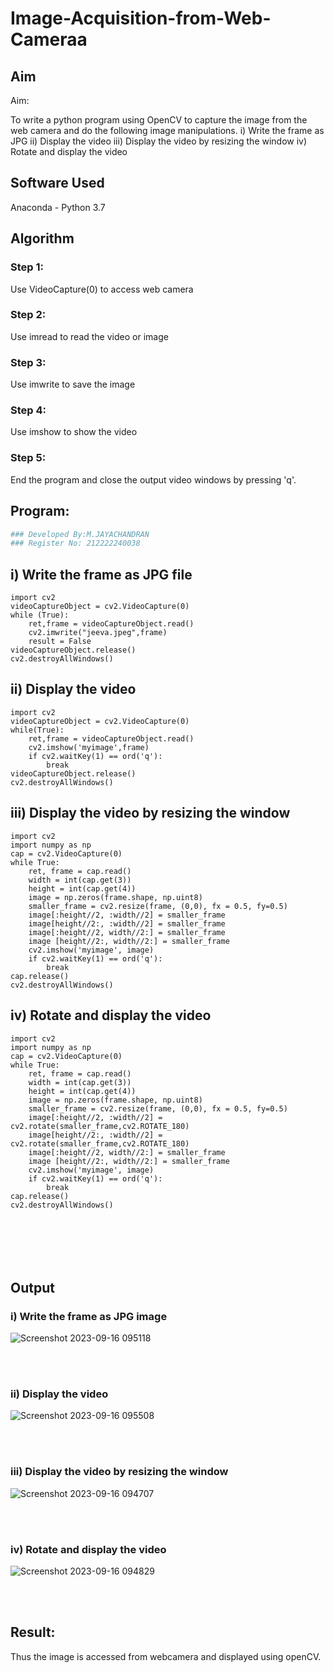 # Image-Acquisition-from-Web-Cameraa
## Aim
 
Aim:
 
To write a python program using OpenCV to capture the image from the web camera and do the following image manipulations.
i) Write the frame as JPG 
ii) Display the video 
iii) Display the video by resizing the window
iv) Rotate and display the video

## Software Used
Anaconda - Python 3.7
## Algorithm
### Step 1:
Use VideoCapture(0) to access web camera
<br>

### Step 2:
Use imread to read the video or image
<br>

### Step 3:
Use imwrite to save the image
<br>

### Step 4:
Use imshow to show the video
<br>

### Step 5:
End the program and close the output video windows by pressing 'q'.
<br>

## Program:
``` Python
### Developed By:M.JAYACHANDRAN
### Register No: 212222240038
```

## i) Write the frame as JPG file
```
import cv2
videoCaptureObject = cv2.VideoCapture(0)
while (True):
    ret,frame = videoCaptureObject.read()
    cv2.imwrite("jeeva.jpeg",frame)
    result = False
videoCaptureObject.release()
cv2.destroyAllWindows()
```


## ii) Display the video
```
import cv2
videoCaptureObject = cv2.VideoCapture(0)
while(True):
    ret,frame = videoCaptureObject.read()
    cv2.imshow('myimage',frame)
    if cv2.waitKey(1) == ord('q'):
        break
videoCaptureObject.release()
cv2.destroyAllWindows()

```

## iii) Display the video by resizing the window
```
import cv2
import numpy as np
cap = cv2.VideoCapture(0)
while True:
    ret, frame = cap.read() 
    width = int(cap.get(3))
    height = int(cap.get(4))
    image = np.zeros(frame.shape, np.uint8) 
    smaller_frame = cv2.resize(frame, (0,0), fx = 0.5, fy=0.5) 
    image[:height//2, :width//2] = smaller_frame
    image[height//2:, :width//2] = smaller_frame
    image[:height//2, width//2:] = smaller_frame 
    image [height//2:, width//2:] = smaller_frame
    cv2.imshow('myimage', image)
    if cv2.waitKey(1) == ord('q'):
        break
cap.release()
cv2.destroyAllWindows()

```


## iv) Rotate and display the video
```
import cv2
import numpy as np
cap = cv2.VideoCapture(0)
while True:
    ret, frame = cap.read() 
    width = int(cap.get(3))
    height = int(cap.get(4))
    image = np.zeros(frame.shape, np.uint8) 
    smaller_frame = cv2.resize(frame, (0,0), fx = 0.5, fy=0.5) 
    image[:height//2, :width//2] = cv2.rotate(smaller_frame,cv2.ROTATE_180)
    image[height//2:, :width//2] = cv2.rotate(smaller_frame,cv2.ROTATE_180)
    image[:height//2, width//2:] = smaller_frame 
    image [height//2:, width//2:] = smaller_frame
    cv2.imshow('myimage', image)
    if cv2.waitKey(1) == ord('q'):
        break
cap.release()
cv2.destroyAllWindows()







```
## Output

### i) Write the frame as JPG image
![Screenshot 2023-09-16 095118](https://github.com/JeevaGowtham-S/Image-Acquisition-from-Web-Cameraa/assets/118042624/c9052c60-eae1-4c68-aae4-41144d235d5c)

</br>
</br>


### ii) Display the video
![Screenshot 2023-09-16 095508](https://github.com/JeevaGowtham-S/Image-Acquisition-from-Web-Cameraa/assets/118042624/3fe28324-9cb6-42f7-84fd-b6611f1986f0)


</br>
</br>


### iii) Display the video by resizing the window

![Screenshot 2023-09-16 094707](https://github.com/JeevaGowtham-S/Image-Acquisition-from-Web-Cameraa/assets/118042624/3700cedd-cbf6-489a-bd10-120ea1570582)

</br>
</br>



### iv) Rotate and display the video
![Screenshot 2023-09-16 094829](https://github.com/JeevaGowtham-S/Image-Acquisition-from-Web-Cameraa/assets/118042624/cec1fc9d-6a74-4364-92ee-47b30ca5d9bf)

</br>
</br>





## Result:
Thus the image is accessed from webcamera and displayed using openCV.
